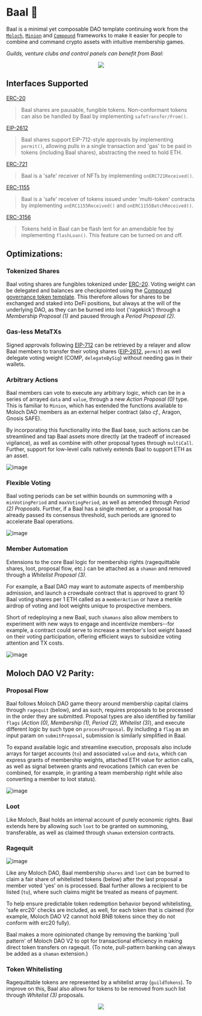 # Baal 👺

Baal is a minimal yet composable DAO template continuing work from the [`Moloch`](https://github.com/MolochVentures/moloch), [`Minion`](https://github.com/raid-guild/moloch-minion) and [`Compound`](https://github.com/compound-finance/compound-protocol/tree/master/contracts/Governance) frameworks to make it easier for people to combine and command crypto assets with intuitive membership games.

*Guilds, venture clubs and control panels can benefit from Baal:* 

<p align="center"><img src="https://media.giphy.com/media/rgwNTGFUbNTgsgiYha/giphy.gif"></p>

## Interfaces Supported

[ERC-20](https://eips.ethereum.org/EIPS/eip-20)
> Baal shares are pausable, fungible tokens. Non-conformant tokens can also be handled by Baal by implementing `safeTransfer/From()`.

[EIP-2612](https://eips.ethereum.org/EIPS/eip-2612)
> Baal shares support EIP-712-style approvals by implementing `permit()`, allowing pulls in a single transaction and 'gas' to be paid in tokens (including Baal shares), abstracting the need to hold ETH.

[ERC-721](https://eips.ethereum.org/EIPS/eip-721)
> Baal is a 'safe' receiver of NFTs by implementing `onERC721Received()`.

[ERC-1155](https://eips.ethereum.org/EIPS/eip-1155)
> Baal is a 'safe' receiver of tokens issued under 'multi-token' contracts by implementing `onERC1155Received()` and `onERC1155BatchReceived()`.

[ERC-3156](https://eips.ethereum.org/EIPS/eip-3156) 
> Tokens held in Baal can be flash lent for an amendable fee by implementing `flashLoan()`. This feature can be turned on and off.

## Optimizations:

### Tokenized Shares

Baal voting shares are fungibles tokenized under [ERC-20](https://eips.ethereum.org/EIPS/eip-20). Voting weight can be delegated and balances are checkpointed using the [Compound governance token template](https://github.com/compound-finance/compound-protocol/blob/master/contracts/Governance/Comp.sol). This therefore allows for shares to be exchanged and staked into DeFi positions, but always at the will of the underlying DAO, as they can be burned into loot ('ragekick') through a *Membership Proposal (1)* and paused through a *Period Proposal (2)*.

### Gas-less MetaTXs

Signed approvals following [EIP-712](https://eips.ethereum.org/EIPS/eip-712) can be retrieved by a relayer and allow Baal members to transfer their voting shares ([EIP-2612](https://eips.ethereum.org/EIPS/eip-2612), `permit`) as well delegate voting weight (COMP, `delegateBySig`) without needing gas in their wallets.

### Arbitrary Actions

Baal members can vote to execute any arbitrary logic, which can be in a series of arrayed `data` and `value`, through a new *Action Proposal (0)* type. This is familiar to `Minion`, which has extended the functions available to Moloch DAO members as an external helper contract (also *cf.*, Aragon, Gnosis SAFE). 

By incorporating this functionality into the Baal base, such actions can be streamlined and tap Baal assets more directly (at the tradeoff of increased vigilance), as well as combine with other proposal types through `multiCall`. Further, support for low-level calls natively extends Baal to support ETH as an asset.

![image](https://user-images.githubusercontent.com/41117279/124338932-99556100-db78-11eb-87ab-0e52cbddd068.png)

### Flexible Voting

Baal voting periods can be set within bounds on summoning with a `minVotingPeriod` and `maxVotingPeriod`, as well as amended through *Period (2) Proposals*. Further, if a Baal has a single member, or a proposal has already passed its consensus threshold, such periods are ignored to accelerate Baal operations. 

![image](https://user-images.githubusercontent.com/41117279/124337990-82f8d680-db73-11eb-8f04-f5a9013189bc.png)

### Member Automation

Extensions to the core Baal logic for membership rights (ragequittable shares, loot, proposal flow, etc.) can be attached as a `shaman` and removed through a *Whitelist Proposal (3)*. 

For example, a Baal DAO may want to automate aspects of membership admission, and launch a crowdsale contract that is approved to grant 10 Baal voting shares per 1 ETH called as a `memberAction` or have a merkle airdrop of voting and loot weights unique to prospective members. 

Short of redeploying a new Baal, such `shamans` also allow members to experiment with new ways to engage and incentivize members--for example, a contract could serve to increase a member's loot weight based on their voting participation, offering efficient ways to subsidize voting attention and TX costs.

![image](https://user-images.githubusercontent.com/41117279/124338375-a45ac200-db75-11eb-9ff2-a0bd0fb7c076.png)

## Moloch DAO V2 Parity:

### Proposal Flow

Baal follows Moloch DAO game theory around membership capital claims through `ragequit` (below), and as such, requires proposals to be processed in the order they are submitted. Proposal types are also identified by familiar `flags` (*Action (0), Membership (1), Period (2), Whitelist (3)*), and execute different logic by such type on `processProposal`. By including a `flag` as an input param on `submitProposal`, submission is similarly simplified in Baal. 

To expand available logic and streamline execution, proposals also include arrays for target accounts (`to`) and associated `value` and `data`, which can express grants of membership weights, attached ETH value for action calls, as well as signal between grants and revocations (which can even be combined, for example, in granting a team membership right while also converting a member to loot status). 

![image](https://user-images.githubusercontent.com/41117279/124337621-7e332300-db71-11eb-84aa-77e35d156d2a.png)

### Loot

Like Moloch, Baal holds an internal account of purely economic rights. Baal extends here by allowing such `loot` to be granted on summoning, transferable, as well as claimed through `shaman` extension contracts.

### Ragequit

![image](https://user-images.githubusercontent.com/41117279/124337802-67d99700-db72-11eb-9e31-6304a23fdb91.png)

Like any Moloch DAO, Baal membership `shares` and `loot` can be burned to claim a fair share of whitelisted tokens (below) after the last proposal a member voted 'yes' on is processed. Baal further allows a recipient to be listed (`to`), where such claims might be treated as means of payment. 

To help ensure predictable token redemption behavior beyond whitelisting, 'safe erc20' checks are included, as well, for each token that is claimed (for example, Moloch DAO V2 cannot hold BNB tokens since they do not conform with erc20 fully). 

Baal makes a more opinionated change by removing the banking 'pull pattern' of Moloch DAO V2 to opt for transactional efficiency in making direct token transfers on ragequit. (To note, pull-pattern banking can always be added as a `shaman` extension.)

### Token Whitelisting

Ragequittable tokens are represented by a whitelist array (`guildTokens`). To improve on this, Baal also allows for tokens to be removed from such list through *Whitelist (3)* proposals. 

<p align="center"><img src="https://media.giphy.com/media/rgwNTGFUbNTgsgiYha/giphy.gif"></p>
